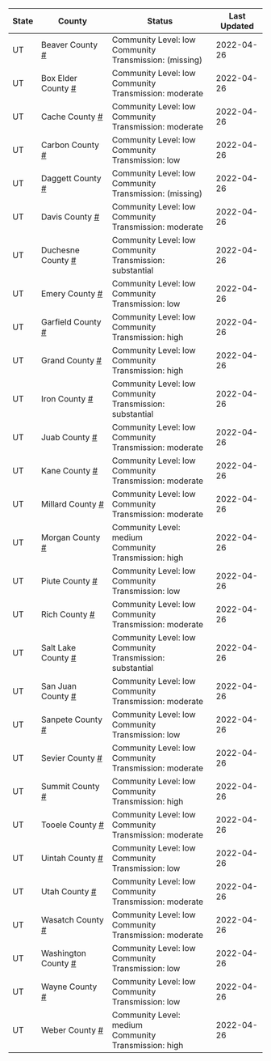 State | County | Status | Last Updated
--- | --- | --- | --- 
UT | Beaver County <a href="#beaver_county">#</a> | <a name="beaver_county"></a>Community Level: low<br/>Community Transmission: (missing) | 2022-04-26
UT | Box Elder County <a href="#box_elder_county">#</a> | <a name="box_elder_county"></a>Community Level: low<br/>Community Transmission: moderate | 2022-04-26
UT | Cache County <a href="#cache_county">#</a> | <a name="cache_county"></a>Community Level: low<br/>Community Transmission: moderate | 2022-04-26
UT | Carbon County <a href="#carbon_county">#</a> | <a name="carbon_county"></a>Community Level: low<br/>Community Transmission: low | 2022-04-26
UT | Daggett County <a href="#daggett_county">#</a> | <a name="daggett_county"></a>Community Level: low<br/>Community Transmission: (missing) | 2022-04-26
UT | Davis County <a href="#davis_county">#</a> | <a name="davis_county"></a>Community Level: low<br/>Community Transmission: moderate | 2022-04-26
UT | Duchesne County <a href="#duchesne_county">#</a> | <a name="duchesne_county"></a>Community Level: low<br/>Community Transmission: substantial | 2022-04-26
UT | Emery County <a href="#emery_county">#</a> | <a name="emery_county"></a>Community Level: low<br/>Community Transmission: low | 2022-04-26
UT | Garfield County <a href="#garfield_county">#</a> | <a name="garfield_county"></a>Community Level: low<br/>Community Transmission: high | 2022-04-26
UT | Grand County <a href="#grand_county">#</a> | <a name="grand_county"></a>Community Level: low<br/>Community Transmission: high | 2022-04-26
UT | Iron County <a href="#iron_county">#</a> | <a name="iron_county"></a>Community Level: low<br/>Community Transmission: substantial | 2022-04-26
UT | Juab County <a href="#juab_county">#</a> | <a name="juab_county"></a>Community Level: low<br/>Community Transmission: moderate | 2022-04-26
UT | Kane County <a href="#kane_county">#</a> | <a name="kane_county"></a>Community Level: low<br/>Community Transmission: moderate | 2022-04-26
UT | Millard County <a href="#millard_county">#</a> | <a name="millard_county"></a>Community Level: low<br/>Community Transmission: moderate | 2022-04-26
UT | Morgan County <a href="#morgan_county">#</a> | <a name="morgan_county"></a>Community Level: medium<br/>Community Transmission: high | 2022-04-26
UT | Piute County <a href="#piute_county">#</a> | <a name="piute_county"></a>Community Level: low<br/>Community Transmission: low | 2022-04-26
UT | Rich County <a href="#rich_county">#</a> | <a name="rich_county"></a>Community Level: low<br/>Community Transmission: moderate | 2022-04-26
UT | Salt Lake County <a href="#salt_lake_county">#</a> | <a name="salt_lake_county"></a>Community Level: low<br/>Community Transmission: substantial | 2022-04-26
UT | San Juan County <a href="#san_juan_county">#</a> | <a name="san_juan_county"></a>Community Level: low<br/>Community Transmission: moderate | 2022-04-26
UT | Sanpete County <a href="#sanpete_county">#</a> | <a name="sanpete_county"></a>Community Level: low<br/>Community Transmission: low | 2022-04-26
UT | Sevier County <a href="#sevier_county">#</a> | <a name="sevier_county"></a>Community Level: low<br/>Community Transmission: moderate | 2022-04-26
UT | Summit County <a href="#summit_county">#</a> | <a name="summit_county"></a>Community Level: low<br/>Community Transmission: high | 2022-04-26
UT | Tooele County <a href="#tooele_county">#</a> | <a name="tooele_county"></a>Community Level: low<br/>Community Transmission: moderate | 2022-04-26
UT | Uintah County <a href="#uintah_county">#</a> | <a name="uintah_county"></a>Community Level: low<br/>Community Transmission: low | 2022-04-26
UT | Utah County <a href="#utah_county">#</a> | <a name="utah_county"></a>Community Level: low<br/>Community Transmission: moderate | 2022-04-26
UT | Wasatch County <a href="#wasatch_county">#</a> | <a name="wasatch_county"></a>Community Level: low<br/>Community Transmission: moderate | 2022-04-26
UT | Washington County <a href="#washington_county">#</a> | <a name="washington_county"></a>Community Level: low<br/>Community Transmission: low | 2022-04-26
UT | Wayne County <a href="#wayne_county">#</a> | <a name="wayne_county"></a>Community Level: low<br/>Community Transmission: low | 2022-04-26
UT | Weber County <a href="#weber_county">#</a> | <a name="weber_county"></a>Community Level: medium<br/>Community Transmission: high | 2022-04-26
